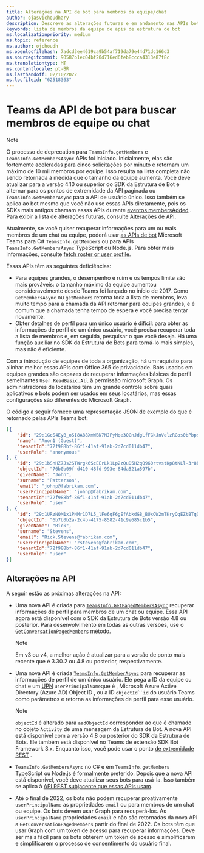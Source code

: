 ```yaml
---
title: Alterações na API de bot para membros da equipe/chat
author: ojasvichoudhary
description: Descreve as alterações futuras e em andamento nas APIs bot usadas para recuperar membros de equipes e chats
keywords: lista de membros da equipe de apis de estrutura de bot
ms.localizationpriority: medium
ms.topic: reference
ms.author: ojchoudh
ms.openlocfilehash: 7adcd3ee4619ca9b54af719da79e44d71dc166d3
ms.sourcegitcommit: 90587b1ec04bf20d716ed6feb8ccca4313e87f8c
ms.translationtype: MT
ms.contentlocale: pt-BR
ms.lasthandoff: 02/10/2022
ms.locfileid: "62518363"
---
```

# <a name="teams-bot-api-changes-to-fetch-team-or-chat-members"></a>Teams da API de bot para buscar membros de equipe ou chat

>[!NOTE]
> O processo de deprecation para `TeamsInfo.getMembers` e `TeamsInfo.GetMembersAsync` APIs foi iniciado. Inicialmente, elas são fortemente aceleradas para cinco solicitações por minuto e retornam um máximo de 10 mil membros por equipe. Isso resulta na lista completa não sendo retornada à medida que o tamanho da equipe aumenta.
> Você deve atualizar para a versão 4.10 ou superior do SDK da Estrutura de Bot e alternar para os pontos de extremidade da API paginada ou `TeamsInfo.GetMemberAsync` para a API de usuário único. Isso também se aplica ao bot mesmo que você não use essas APIs diretamente, pois os SDKs mais antigos chamam essas APIs durante [eventos membersAdded](../bots/how-to/conversations/subscribe-to-conversation-events.md#team-members-added) . Para exibir a lista de alterações futuras, consulte [Alterações de API](team-chat-member-api-changes.md#api-changes).

Atualmente, se você quiser recuperar informações para um ou mais membros de um chat ou equipe, poderá usar [as APIs de bot](/microsoftteams/platform/bots/how-to/get-teams-context?tabs=dotnet#fetch-the-roster-or-user-profile) Microsoft Teams para C# `TeamsInfo.getMembers` ou para APIs `TeamsInfo.GetMembersAsync` TypeScript ou Node.js. Para obter mais informações, consulte [fetch roster or user profile](../bots/how-to/get-teams-context.md#fetch-the-roster-or-user-profile).

Essas APIs têm as seguintes deficiências:

* Para equipes grandes, o desempenho é ruim e os tempos limite são mais prováveis: o tamanho máximo da equipe aumentou consideravelmente desde Teams foi lançado no início de 2017. Como `GetMembersAsync` ou `getMembers` retorna toda a lista de membros, leva muito tempo para a chamada da API retornar para equipes grandes, e é comum que a chamada tenha tempo de espera e você precisa tentar novamente.
* Obter detalhes de perfil para um único usuário é difícil: para obter as informações de perfil de um único usuário, você precisa recuperar toda a lista de membros e, em seguida, pesquisar o que você deseja. Há uma função auxiliar no SDK da Estrutura de Bots para torná-lo mais simples, mas não é eficiente.

Com a introdução de equipes de toda a organização, há um requisito para alinhar melhor essas APIs com Office 365 de privacidade. Bots usados em equipes grandes são capazes de recuperar informações básicas de perfil semelhantes `User.ReadBasic.All` à permissão microsoft Graph. Os administradores de locatários têm um grande controle sobre quais aplicativos e bots podem ser usados em seus locatários, mas essas configurações são diferentes do Microsoft Graph.

O código a seguir fornece uma representação JSON de exemplo do que é retornado pelas APIs Teams bot:

```json
[{
    "id": "29:1GcS4EyB_oSI8A88XmWBN7NJFyMqe3QGnJdgLfFGkJnVelzRGos0bPbpsfJjcbAD22bmKc4GMbrY2g4JDrrA8vM06X1-cHHle4zOE6U4ttcc",
    "name": "Anon1 (Guest)",
    "tenantId":"72f988bf-86f1-41af-91ab-2d7cd011db47",
    "userRole": "anonymous"
}, {
    "id": "29:1bSnHZ7Js2STWrgk6ScEErLk1Lp2zQuD5H2qQ960rtvstKp8tKLl-3r8b6DoW0QxZimuTxk_kupZ1DBMpvIQQUAZL-PNj0EORDvRZXy8kvWk",
    "objectId": "76b0b09f-d410-48fd-993e-84da521a597b",
    "givenName": "John",
    "surname": "Patterson",
    "email": "johnp@fabrikam.com",
    "userPrincipalName": "johnp@fabrikam.com",
    "tenantId":"72f988bf-86f1-41af-91ab-2d7cd011db47",
    "userRole": "user"
}, {
    "id": "29:1URzNQM1x1PNMr1D7L5_lFe6qF6gEfAbkdG8_BUxOW2mTKryQqEZtBTqDt10-MghkzjYDuUj4KG6nvg5lFAyjOLiGJ4jzhb99WrnI7XKriCs",
    "objectId": "6b7b3b2a-2c4b-4175-8582-41c9e685c1b5",
    "givenName": "Rick",
    "surname": "Stevens",
    "email": "Rick.Stevens@fabrikam.com",
    "userPrincipalName": "rstevens@fabrikam.com",
    "tenantId":"72f988bf-86f1-41af-91ab-2d7cd011db47",
    "userRole": "user"
}]
```

## <a name="api-changes"></a>Alterações na API

A seguir estão as próximas alterações na API:

* Uma nova API é criada para [`TeamsInfo.GetPagedMembersAsync`](/microsoftteams/platform/bots/how-to/get-teams-context?tabs=dotnet#fetch-the-roster-or-user-profile) recuperar informações de perfil para membros de um chat ou equipe. Essa API agora está disponível com o SDK da Estrutura de Bots versão 4.8 ou posterior. Para desenvolvimento em todas as outras versões, use o [`GetConversationPagedMembers`](/dotnet/api/microsoft.bot.connector.conversationsextensions.getconversationpagedmembersasync?view=botbuilder-dotnet-stable&preserve-view=true) método.

    > [!NOTE]
    > Em v3 ou v4, a melhor ação é atualizar para a versão de ponto mais recente que é 3.30.2 ou 4.8 ou posterior, respectivamente.

* Uma nova API é criada [`TeamsInfo.GetMemberAsync`](/microsoftteams/platform/bots/how-to/get-teams-context?tabs=dotnet#get-single-member-details) para recuperar as informações de perfil de um único usuário. Ele pega a ID da equipe ou chat e um [UPN](/windows/win32/ad/naming-properties#userprincipalname) `userPrincipalName`que é , Microsoft Azure Active Directory (Azure AD) Object ID , ou a ID `objectId``id` do usuário Teams como parâmetros e retorna as informações de perfil para esse usuário.

    > [!NOTE]
    > `objectId` é alterado para `aadObjectId` corresponder ao que é chamado no objeto `Activity` de uma mensagem da Estrutura de Bot. A nova API está disponível com a versão 4.8 ou posterior do SDK da Estrutura de Bots. Ele também está disponível no Teams de extensão SDK Bot Framework 3.x. Enquanto isso, você pode usar o ponto [de extremidade REST](/microsoftteams/platform/bots/how-to/get-teams-context?tabs=json#get-single-member-details) .

* `TeamsInfo.GetMembersAsync` no C# e em `TeamsInfo.getMembers` TypeScript ou Node.js é formalmente preterido. Depois que a nova API está disponível, você deve atualizar seus bots para usá-la. Isso também se aplica à [API REST subjacente que essas APIs usam](/microsoftteams/platform/bots/how-to/get-teams-context?tabs=json#tabpanel_CeZOj-G++Q_json).
* Até o final de 2022, os bots não podem recuperar proativamente `userPrincipalName` as propriedades `email` ou para membros de um chat ou equipe. Os bots devem usar Graph para recuperá-los. As `userPrincipalName` propriedades `email` e não são retornadas da nova API a `GetConversationPagedMembers` partir do final de 2022. Os bots têm que usar Graph com um token de acesso para recuperar informações. Deve ser mais fácil para os bots obterem um token de acesso e simplificarem e simplificarem o processo de consentimento do usuário final.
